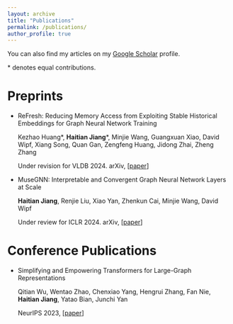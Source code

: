```yaml
---
layout: archive
title: "Publications"
permalink: /publications/
author_profile: true
---
```


You can also find my articles on my [Google Scholar](https://scholar.google.com/citations?user=Oi0XgvQAAAAJ) profile.

\* denotes equal contributions.

# Preprints

- ReFresh: Reducing Memory Access from Exploiting Stable Historical Embeddings for Graph Neural Network Training 

  Kezhao Huang*, **Haitian Jiang**\*, Minjie Wang, Guangxuan Xiao, David Wipf, Xiang Song, Quan Gan, Zengfeng Huang, Jidong Zhai, Zheng Zhang

  Under revision for VLDB 2024. arXiv, \[[paper](https://arxiv.org/abs/2301.07482)\]

- MuseGNN: Interpretable and Convergent Graph Neural Network Layers at Scale

  **Haitian Jiang**, Renjie Liu, Xiao Yan, Zhenkun Cai, Minjie Wang, David Wipf

  Under review for ICLR 2024. arXiv, \[[paper](https://arxiv.org/abs/2310.12457)\]

# Conference Publications

- Simplifying and Empowering Transformers for Large-Graph Representations

  Qitian Wu, Wentao Zhao, Chenxiao Yang, Hengrui Zhang, Fan Nie, **Haitian Jiang**, Yatao Bian, Junchi Yan 

  NeurIPS 2023, \[[paper](https://arxiv.org/abs/2306.10759)\]
